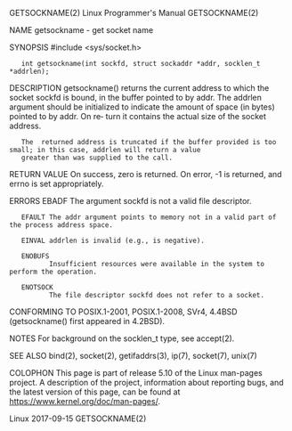GETSOCKNAME(2)                                  Linux Programmer's Manual                                 GETSOCKNAME(2)

NAME
       getsockname - get socket name

SYNOPSIS
       #include <sys/socket.h>

       int getsockname(int sockfd, struct sockaddr *addr, socklen_t *addrlen);

DESCRIPTION
       getsockname()  returns the current address to which the socket sockfd is bound, in the buffer pointed to by addr.
       The addrlen argument should be initialized to indicate the amount of space (in bytes) pointed to by addr.  On re‐
       turn it contains the actual size of the socket address.

       The  returned address is truncated if the buffer provided is too small; in this case, addrlen will return a value
       greater than was supplied to the call.

RETURN VALUE
       On success, zero is returned.  On error, -1 is returned, and errno is set appropriately.

ERRORS
       EBADF  The argument sockfd is not a valid file descriptor.

       EFAULT The addr argument points to memory not in a valid part of the process address space.

       EINVAL addrlen is invalid (e.g., is negative).

       ENOBUFS
              Insufficient resources were available in the system to perform the operation.

       ENOTSOCK
              The file descriptor sockfd does not refer to a socket.

CONFORMING TO
       POSIX.1-2001, POSIX.1-2008, SVr4, 4.4BSD (getsockname() first appeared in 4.2BSD).

NOTES
       For background on the socklen_t type, see accept(2).

SEE ALSO
       bind(2), socket(2), getifaddrs(3), ip(7), socket(7), unix(7)

COLOPHON
       This page is part of release 5.10 of the Linux man-pages project.  A  description  of  the  project,  information
       about reporting bugs, and the latest version of this page, can be found at https://www.kernel.org/doc/man-pages/.

Linux                                                  2017-09-15                                         GETSOCKNAME(2)
